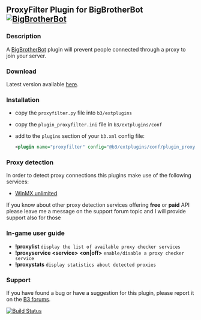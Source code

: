 ## ProxyFilter Plugin for BigBrotherBot [![BigBrotherBot](http://i.imgur.com/7sljo4G.png)][B3]

### Description

A [BigBrotherBot][B3] plugin will prevent people connected through a proxy to join your server.

### Download

Latest version available [here](https://github.com/FenixXx/b3-plugin-proxyfilter/archive/master.zip).

### Installation

* copy the `proxyfilter.py` file into `b3/extplugins`
* copy the `plugin_proxyfilter.ini` file in `b3/extplugins/conf`
* add to the `plugins` section of your `b3.xml` config file:

  ```xml
  <plugin name="proxyfilter" config="@b3/extplugins/conf/plugin_proxyfilter.ini" />
  ```

### Proxy detection

In order to detect proxy connections this plugins make use of the following services:

* [WinMX unlimited](http://winmxunlimited.net/)

If you know about other proxy detection services offering **free** or **paid** API please leave me a
message on the support forum topic and I will provide support also for those

### In-game user guide

* **!proxylist** `display the list of available proxy checker services`
* **!proxyservice &lt;service&gt; &lt;on|off&gt;** `enable/disable a proxy checker service`
* **!proxystats** `display statistics about detected proxies`

### Support

If you have found a bug or have a suggestion for this plugin, please report it on the [B3 forums][Support].

[B3]: http://www.bigbrotherbot.net/ "BigBrotherBot (B3)"
[Support]: http://forum.bigbrotherbot.net/plugins-by-fenix/proxyfilter-plugin "Support topic on the B3 forums"

[![Build Status](https://travis-ci.org/FenixXx/b3-plugin-proxyfilter.svg?branch=master)](https://travis-ci.org/FenixXx/b3-plugin-proxyfilter)
